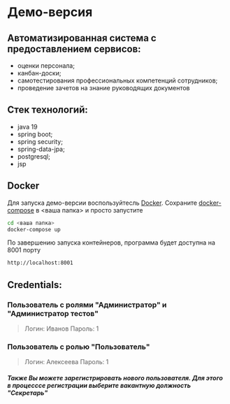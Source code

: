 # Демо-версия 
## Автоматизированная система с предоставлением сервисов:
- оценки персонала;
- канбан-доски;
- самотестирования профессиональных компетенций сотрудников;
- проведение зачетов на знание руководящих документов

## Стек технологий:

- java 19
- spring boot;
- spring security;
- spring-data-jpa;
- postgresql;
- jsp

## Docker
Для запуска демо-версии воспользуйтесль [Docker].
Сохраните [docker-compose](https://github.com/Gradio2000/System5/blob/docker_branch_finish/docker-compose.yml) в <ваша папка> и просто запустите 
```sh
cd <ваша папка>
docker-compose up
```
По завершению запуска контейнеров, программа будет доступна на 8001 порту
```sh
http://localhost:8001
```

## Credentials: 
### Пользователь с ролями "Администратор" и "Администратор тестов"
> Логин: Иванов
Пароль: 1
### Пользователь с ролью "Пользователь"
> Логин: Алексеева
Пароль: 1

##### Также Вы можете зарегистрировать нового пользователя. Для этого в процесссе регистрации выберите вакантную должность "Секретарь"

[//]: # (These are reference links used in the body of this note and get stripped out when the markdown processor does its job. There is no need to format nicely because it shouldn't be seen. Thanks SO - http://stackoverflow.com/questions/4823468/store-comments-in-markdown-syntax)

[Docker]: <https://www.docker.com>


